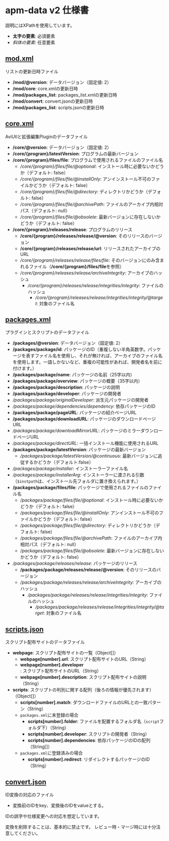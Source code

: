 # apm-data v2 仕様書

説明にはXPathを使用しています。

- **太字の要素**: 必須要素
- _斜体の要素_: 任意要素

## [mod.xml](./data/mod.xml)

リストの更新日時ファイル

- **/mod/@version**: データバージョン（固定値: 2）
- **/mod/core**: core.xmlの更新日時
- **/mod/packages_list**: packages_list.xmlの更新日時
- **/mod/convert**: convert.jsonの更新日時
- **/mod/packages_list**: scripts.jsonの更新日時

## [core.xml](./data/core.xml)

AviUtlと拡張編集Pluginのデータファイル

- **/core/@version**: データバージョン（固定値: 2）
- **/core/{program}/latestVersion**: プログラムの最新バージョン
- **/core/{program}/files/file**: プログラムで使用されるファイルのファイル名
  - _/core/{program}/files/file/@optional_: インストール時に必要ないかどうか（デフォルト: false）
  - _/core/{program}/files/file/@installOnly_: アンインストール不可のファイルかどうか（デフォルト: false）
  - _/core/{program}/files/file/@directory_: ディレクトリかどうか（デフォルト: false）
  - _/core/{program}/files/file/@archivePath_: ファイルのアーカイブ内相対パス（デフォルト: null）
  - _/core/{program}/files/file/@obsolete_: 最新バージョンに存在しないかどうか（デフォルト: false）
- **/core/{program}/releases/release**: プログラムのリリース
  - **/core/{program}/releases/release/@version**: そのリリースのバージョン
  - **/core/{program}/releases/release/url**: リリースされたアーカイブのURL
  - _/core/{program}/releases/release/files/file_: そのバージョンにのみ含まれるファイル（**/core/{program}/files/file**を参照）
  - _/core/{program}/releases/release/archiveIntegrity_: アーカイブのハッシュ
    - _/core/{program}/releases/release/integrities/integrity_: ファイルのハッシュ
      - _/core/{program}/releases/release/integrities/integrity/@target_: 対象のファイル名

## [packages.xml](./data/packages.xml)

プラグインとスクリプトのデータファイル

- **/packages/@version**: データバージョン（固定値: 2）
- **/packages/package/id**: パッケージのID（重複しない半角英数字。パッケージを表すファイル名を使用し、それが無ければ、アーカイブのファイル名を使用します。一語しかないなど、重複の可能性があれば、開発者名を前に付けます。）
- **/packages/package/name**: パッケージの名前（25字以内）
- **/packages/package/overview**: パッケージの概要（35字以内）
- **/packages/package/description**: パッケージの説明
- **/packages/package/developer**: パッケージの開発者
- _/packages/package/originalDeveloper_: 派生元パッケージの開発者
- _/packages/package/dependencies/dependency_: 依存パッケージのID
- **/packages/package/pageURL**: パッケージの紹介ページURL
- **/packages/package/downloadURL**: パッケージのダウンロードページURL
- _/packages/package/downloadMirrorURL_: パッケージのミラーダウンロードページURL
- _/packages/package/directURL_: 一括インストール機能に使用されるURL
- **/packages/package/latestVersion**: パッケージの最新バージョン
  - _/packages/package/latestVersion/@continuous_: 最新バージョンに追従するかどうか（デフォルト:false）
- _/packages/package/installer_: インストーラーファイル名
- _/packages/package/installerArg_: インストーラーに渡される引数（`$instpath`は、インストール先フォルダに置き換えられます。）
- **/packages/package/files/file**: パッケージで使用されるファイルのファイル名
  - _/packages/package/files/file/@optional_: インストール時に必要ないかどうか（デフォルト: false）
  - _/packages/package/files/file/@installOnly_: アンインストール不可のファイルかどうか（デフォルト: false）
  - _/packages/package/files/file/@directory_: ディレクトリかどうか（デフォルト: false）
  - _/packages/package/files/file/@archivePath_: ファイルのアーカイブ内相対パス（デフォルト: null）
  - _/packages/package/files/file/@obsolete_: 最新バージョンに存在しないかどうか（デフォルト: false）
- _/packages/package/releases/release_: パッケージのリリース
  - **/packages/package/releases/release/@version**: そのリリースのバージョン
  - _/packages/package/releases/release/archiveIntegrity_: アーカイブのハッシュ
    - _/packages/package/releases/release/integrities/integrity_: ファイルのハッシュ
      - _/packages/package/releases/release/integrities/integrity/@target_: 対象のファイル名

## [scripts.json](./data/scripts.json)

スクリプト配布サイトのデータファイル

- **webpage**: スクリプト配布サイトの一覧（Object[]）
  - **webpage\[number\].url**: スクリプト配布サイトのURL（String）
  - **webpage\[number\].developer**: スクリプト配布サイトのURL（String）
  - **webpage\[number\].description**: スクリプト配布サイトの説明（String）
- **scripts**: スクリプトの判別に関する配列（後ろの情報が優先されます）（Object[]）
  - **scripts\[number\].match**: ダウンロードファイルのURLとの一致パターン（String）
  - `packages.xml`に未登録の場合
    - **scripts\[number\].folder**: ファイルを配置するフォルダ名（`script`フォルダ下）（String）
    - **scripts\[number\].developer**: スクリプトの開発者（String）
    - **scripts\[number\].dependencies**: 依存パッケージのIDの配列（String[]）
  - `packages.xml`に登録済みの場合
    - **scripts\[number\].redirect**: リダイレクトするパッケージのID（String）

## [convert.json](./data/convert.json)

ID変換の対応のファイル

- 変換前のIDをkey、変換後のIDをvalueとする。

IDの誤字や仕様変更への対応を想定しています。

変換を削除することは、基本的に禁止です。
レビュー時・マージ時には十分注意してください。
